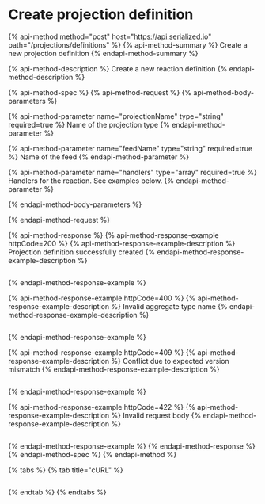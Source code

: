 # Create projection definition

{% api-method method="post" host="https://api.serialized.io" path="/projections/definitions" %}
{% api-method-summary %}
Create a new projection definition
{% endapi-method-summary %}

{% api-method-description %}
Create a new reaction definition
{% endapi-method-description %}

{% api-method-spec %}
{% api-method-request %}
{% api-method-body-parameters %}

{% api-method-parameter name="projectionName" type="string" required=true %}
Name of the projection type
{% endapi-method-parameter %}

{% api-method-parameter name="feedName" type="string" required=true %}
Name of the feed
{% endapi-method-parameter %}

{% api-method-parameter name="handlers" type="array" required=true %}
Handlers for the reaction. See examples below.
{% endapi-method-parameter %}

{% endapi-method-body-parameters %}

{% endapi-method-request %}

{% api-method-response %}
{% api-method-response-example httpCode=200 %}
{% api-method-response-example-description %}
Projection definition successfully created
{% endapi-method-response-example-description %}

```javascript

```
{% endapi-method-response-example %}

{% api-method-response-example httpCode=400 %}
{% api-method-response-example-description %}
Invalid aggregate type name
{% endapi-method-response-example-description %}

```text

```
{% endapi-method-response-example %}

{% api-method-response-example httpCode=409 %}
{% api-method-response-example-description %}
Conflict due to expected version mismatch
{% endapi-method-response-example-description %}

```text

```
{% endapi-method-response-example %}

{% api-method-response-example httpCode=422 %}
{% api-method-response-example-description %}
Invalid request body
{% endapi-method-response-example-description %}

```text

```
{% endapi-method-response-example %}
{% endapi-method-response %}
{% endapi-method-spec %}
{% endapi-method %}

{% tabs %}
{% tab title="cURL" %}
```bash

```
{% endtab %}
{% endtabs %}

